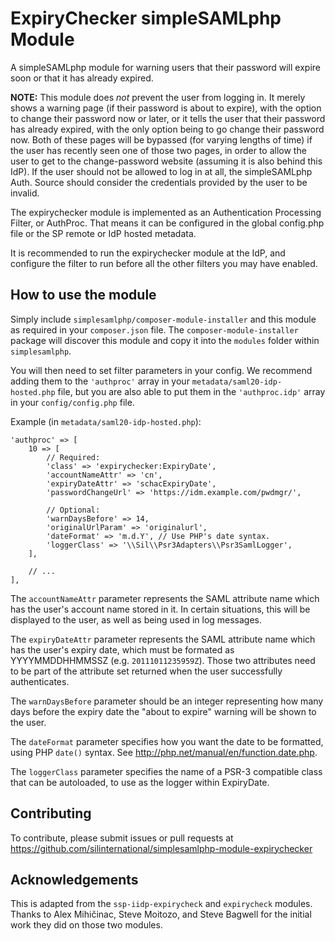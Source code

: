 # ExpiryChecker simpleSAMLphp Module #
A simpleSAMLphp module for warning users that their password will expire soon 
or that it has already expired.

**NOTE:** This module does *not* prevent the user from logging in. It merely 
shows a warning page (if their password is about to expire), with the option to 
change their password now or later, or it tells the user that their password has
already expired, with the only option being to go change their password now. 
Both of these pages will be bypassed (for varying lengths of time) if the user 
has recently seen one of those two pages, in order to allow the user to get to 
the change-password website (assuming it is also behind this IdP). If the user 
should not be allowed to log in at all, the simpleSAMLphp Auth. Source should 
consider the credentials provided by the user to be invalid.

The expirychecker module is implemented as an Authentication Processing Filter, 
or AuthProc. That means it can be configured in the global config.php file or 
the SP remote or IdP hosted metadata.

It is recommended to run the expirychecker module at the IdP, and configure the
filter to run before all the other filters you may have enabled.

## How to use the module ##
Simply include `simplesamlphp/composer-module-installer` and this module as 
required in your `composer.json` file. The `composer-module-installer` package 
will discover this module and copy it into the `modules` folder within 
`simplesamlphp`.

You will then need to set filter parameters in your config. We recommend adding 
them to the `'authproc'` array in your `metadata/saml20-idp-hosted.php` file, 
but you are also able to put them in the `'authproc.idp'` array in your 
`config/config.php` file.

Example (in `metadata/saml20-idp-hosted.php`):

    'authproc' => [
        10 => [
            // Required:
            'class' => 'expirychecker:ExpiryDate',
            'accountNameAttr' => 'cn',
            'expiryDateAttr' => 'schacExpiryDate',
            'passwordChangeUrl' => 'https://idm.example.com/pwdmgr/',

            // Optional:
            'warnDaysBefore' => 14,
            'originalUrlParam' => 'originalurl',
            'dateFormat' => 'm.d.Y', // Use PHP's date syntax.
            'loggerClass' => '\\Sil\\Psr3Adapters\\Psr3SamlLogger',
        ],
        
        // ...
    ],

The `accountNameAttr` parameter represents the SAML attribute name which has 
the user's account name stored in it. In certain situations, this will be 
displayed to the user, as well as being used in log messages.

The `expiryDateAttr` parameter represents the SAML attribute name which has 
the user's expiry date, which must be formated as YYYYMMDDHHMMSSZ (e.g. 
`20111011235959Z`). Those two attributes need to be part of the attribute set 
returned when the user successfully authenticates.

The `warnDaysBefore` parameter should be an integer representing how many days 
before the expiry date the "about to expire" warning will be shown to the user.

The `dateFormat` parameter specifies how you want the date to be formatted, 
using PHP `date()` syntax. See <http://php.net/manual/en/function.date.php>.

The `loggerClass` parameter specifies the name of a PSR-3 compatible class that 
can be autoloaded, to use as the logger within ExpiryDate.

## Contributing ##
To contribute, please submit issues or pull requests at 
https://github.com/silinternational/simplesamlphp-module-expirychecker

## Acknowledgements ##
This is adapted from the `ssp-iidp-expirycheck` and `expirycheck` modules. 
Thanks to Alex Mihičinac, Steve Moitozo, and Steve Bagwell for the initial work 
they did on those two modules.
